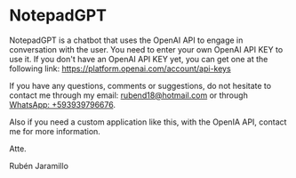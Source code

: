 # NotepadGPT
NotepadGPT is a chatbot that uses the OpenAI API to engage in conversation with the user. You need to enter your own OpenAI API KEY to use it. If you don't have an OpenAI API KEY yet, you can get one at the following link: https://platform.openai.com/account/api-keys
 
If you have any questions, comments or suggestions, do not hesitate to contact me through my email: rubend18@hotmail.com or through [WhatsApp: +593939796676](https://api.whatsapp.com/send/?phone=593939796676&text=Hola%20te%20ecribo%20por%20NotepadGPT...).

Also if you need a custom application like this, with the OpenIA API, contact me for more information.

Atte.

Rubén Jaramillo
